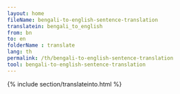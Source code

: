 ```yaml
---
layout: home
fileName: bengali-to-english-sentence-translation
translatein: bengali_to_english
from: bn
to: en
folderName : translate
lang: th
permalink: /th/bengali-to-english-sentence-translation
tool: bengali-to-english-sentence-translation
---
```

{% include section/translateinto.html %}